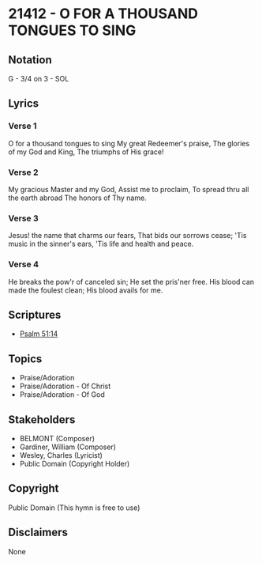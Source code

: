 # 21412 - O FOR A THOUSAND TONGUES TO SING

## Notation

G - 3/4 on 3 - SOL

## Lyrics

### Verse 1

O for a thousand tongues to sing My great Redeemer's praise, The glories of my God and King, The triumphs of His grace!

### Verse 2

My gracious Master and my God, Assist me to proclaim, To spread thru all the earth abroad The honors of Thy name.

### Verse 3

Jesus! the name that charms our fears, That bids our sorrows cease; 'Tis music in the sinner's ears, 'Tis life and health and peace.

### Verse 4

He breaks the pow'r of canceled sin; He set the pris'ner free. His blood can made the foulest clean; His blood avails for me.


## Scriptures

- [Psalm 51:14](https://www.biblegateway.com/passage/?search=Psalm%2051%3A14)

## Topics

- Praise/Adoration
- Praise/Adoration - Of Christ
- Praise/Adoration - Of God

## Stakeholders

- BELMONT (Composer)
- Gardiner, William (Composer)
- Wesley, Charles (Lyricist)
- Public Domain (Copyright Holder)

## Copyright

Public Domain
(This hymn is free to use)

## Disclaimers

None


